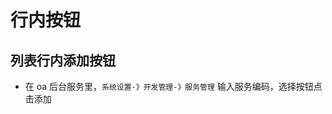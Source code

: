 # 行内按钮

## 列表行内添加按钮
- 在 oa 后台服务里，`系统设置-》开发管理-》服务管理` 输入服务编码，选择按钮点击添加

<ZoomImg src="/add-row-btn.png" />